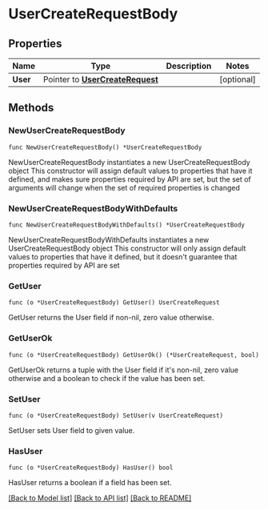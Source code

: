 # UserCreateRequestBody

## Properties

Name | Type | Description | Notes
------------ | ------------- | ------------- | -------------
**User** | Pointer to [**UserCreateRequest**](UserCreateRequest.md) |  | [optional] 

## Methods

### NewUserCreateRequestBody

`func NewUserCreateRequestBody() *UserCreateRequestBody`

NewUserCreateRequestBody instantiates a new UserCreateRequestBody object
This constructor will assign default values to properties that have it defined,
and makes sure properties required by API are set, but the set of arguments
will change when the set of required properties is changed

### NewUserCreateRequestBodyWithDefaults

`func NewUserCreateRequestBodyWithDefaults() *UserCreateRequestBody`

NewUserCreateRequestBodyWithDefaults instantiates a new UserCreateRequestBody object
This constructor will only assign default values to properties that have it defined,
but it doesn't guarantee that properties required by API are set

### GetUser

`func (o *UserCreateRequestBody) GetUser() UserCreateRequest`

GetUser returns the User field if non-nil, zero value otherwise.

### GetUserOk

`func (o *UserCreateRequestBody) GetUserOk() (*UserCreateRequest, bool)`

GetUserOk returns a tuple with the User field if it's non-nil, zero value otherwise
and a boolean to check if the value has been set.

### SetUser

`func (o *UserCreateRequestBody) SetUser(v UserCreateRequest)`

SetUser sets User field to given value.

### HasUser

`func (o *UserCreateRequestBody) HasUser() bool`

HasUser returns a boolean if a field has been set.


[[Back to Model list]](../README.md#documentation-for-models) [[Back to API list]](../README.md#documentation-for-api-endpoints) [[Back to README]](../README.md)



